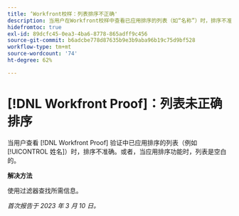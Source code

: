 ```yaml
---
title: ‘Workfront校样：列表排序不正确'
description: 当用户在Workfront校样中查看已应用排序的列表（如“名称”）时，排序不准确。
hidefromtoc: true
exl-id: 89dcfc45-0ea3-4ba6-8778-865adff9c456
source-git-commit: b6adcbe778d87635b9e3b9aba96b19c75d9bf528
workflow-type: tm+mt
source-wordcount: '74'
ht-degree: 62%

---
```


# [!DNL Workfront Proof]：列表未正确排序

<!--Won't fix, valid issue-->

当用户查看 [!DNL Workfront Proof] 验证中已应用排序的列表（例如[!UICONTROL 姓名]）时，排序不准确。或者，当应用排序功能时，列表是空白的。

**解决方法**

使用过滤器查找所需信息。

_首次报告于 2023 年 3 月 10 日。_
